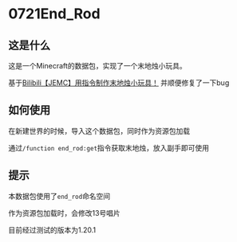 # 0721End_Rod

## 这是什么

这是一个Minecraft的数据包，实现了一个末地烛小玩具。

基于[Bilibili【JEMC】用指令制作末地烛小玩具！](https://www.bilibili.com/video/BV1MCgLzvEzJ/)
并顺便修复了一下bug

## 如何使用

在新建世界的时候，导入这个数据包，同时作为资源包加载

通过`/function end_rod:get`指令获取末地烛，放入副手即可使用

## 提示

本数据包使用了`end_rod`命名空间

作为资源包加载时，会修改13号唱片

目前经过测试的版本为1.20.1
